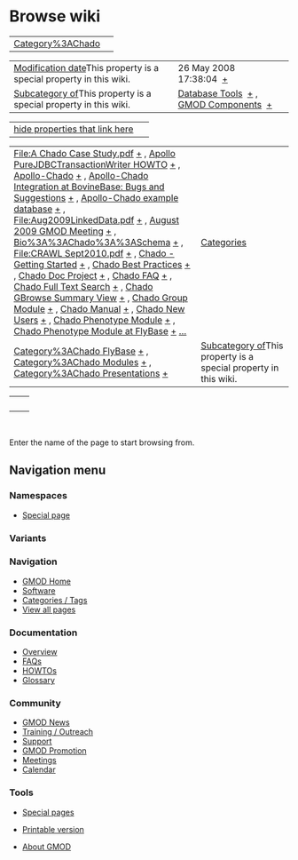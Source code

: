 



<span id="top"></span>




# <span dir="auto">Browse wiki</span>






|                                                         |     |
|---------------------------------------------------------|-----|
| [Category%3AChado](/wiki/Category%3AChado "Category%3AChado") |     |

|  |  |
|----|----|
| <span class="smw-highlighter" data-type="1" state="inline" data-title="Property"><span class="smwbuiltin">[Modification date](/wiki/Property:Modification_date "Property:Modification date")</span><span class="smwttcontent">This property is a special property in this wiki.</span></span> | <span class="smwb-value">26 May 2008 17:38:04  <span class="smwsearch">[+](/wiki/Special%3ASearchByProperty/Modification-20date/26-20May-202008-2017:38:04 "Special%3ASearchByProperty/Modification-20date/26-20May-202008-2017:38:04")</span></span> |
| <span class="smw-highlighter" data-type="1" state="inline" data-title="Property"><span class="smwbuiltin">[Subcategory of](/wiki/Property:Subcategory_of "Property:Subcategory of")</span><span class="smwttcontent">This property is a special property in this wiki.</span></span> | <span class="smwb-value">[Database Tools](/wiki/Category%3ADatabase_Tools "Category%3ADatabase Tools")  <span class="smwsearch">[+](/wiki/Special%3ASearchByProperty/Subcategory-20of/Database-20Tools "Special%3ASearchByProperty/Subcategory-20of/Database-20Tools")</span></span> , <span class="smwb-value">[GMOD Components](/wiki/Category%3AGMOD_Components "Category%3AGMOD Components")  <span class="smwsearch">[+](/wiki/Special%3ASearchByProperty/Subcategory-20of/GMOD-20Components "Special%3ASearchByProperty/Subcategory-20of/GMOD-20Components")</span></span> |

<span id="smw_browse_incoming"></span>

|  |  |
|----|----|
| [hide properties that link here](/mediawiki/index.php?title=Special:Browse&offset=0&dir=out&article=Category%3AChado)  |  |

|  |  |
|----|----|
| <span class="smwb-ivalue">[File:A Chado Case Study.pdf](/wiki/File:A_Chado_Case_Study.pdf "File:A Chado Case Study.pdf") <span class="smwbrowse">[+](/wiki/Special%3ABrowse/File:A-20Chado-20Case-20Study.pdf "Special%3ABrowse/File:A-20Chado-20Case-20Study.pdf")</span></span> , <span class="smwb-ivalue">[Apollo PureJDBCTransactionWriter HOWTO](/wiki/Apollo_PureJDBCTransactionWriter_HOWTO "Apollo PureJDBCTransactionWriter HOWTO") <span class="smwbrowse">[+](/wiki/Special%3ABrowse/Apollo-20PureJDBCTransactionWriter-20HOWTO "Special%3ABrowse/Apollo-20PureJDBCTransactionWriter-20HOWTO")</span></span> , <span class="smwb-ivalue">[Apollo-Chado](/wiki/Apollo-Chado "Apollo-Chado") <span class="smwbrowse">[+](/wiki/Special%3ABrowse/Apollo-2DChado "Special%3ABrowse/Apollo-2DChado")</span></span> , <span class="smwb-ivalue">[Apollo-Chado Integration at BovineBase: Bugs and Suggestions](/wiki/Apollo-Chado_Integration_at_BovineBase%3A_Bugs_and_Suggestions "Apollo-Chado Integration at BovineBase: Bugs and Suggestions") <span class="smwbrowse">[+](/wiki/Special%3ABrowse/Apollo-2DChado-20Integration-20at-20BovineBase:-20Bugs-20and-20Suggestions "Special%3ABrowse/Apollo-2DChado-20Integration-20at-20BovineBase:-20Bugs-20and-20Suggestions")</span></span> , <span class="smwb-ivalue">[Apollo-Chado example database](/wiki/Apollo-Chado_example_database "Apollo-Chado example database") <span class="smwbrowse">[+](/wiki/Special%3ABrowse/Apollo-2DChado-20example-20database "Special%3ABrowse/Apollo-2DChado-20example-20database")</span></span> , <span class="smwb-ivalue">[File:Aug2009LinkedData.pdf](/wiki/File:Aug2009LinkedData.pdf "File:Aug2009LinkedData.pdf") <span class="smwbrowse">[+](/wiki/Special%3ABrowse/File:Aug2009LinkedData.pdf "Special%3ABrowse/File:Aug2009LinkedData.pdf")</span></span> , <span class="smwb-ivalue">[August 2009 GMOD Meeting](/wiki/August_2009_GMOD_Meeting "August 2009 GMOD Meeting") <span class="smwbrowse">[+](/wiki/Special%3ABrowse/August-202009-20GMOD-20Meeting "Special%3ABrowse/August-202009-20GMOD-20Meeting")</span></span> , <span class="smwb-ivalue">[Bio%3A%3AChado%3A%3ASchema](/wiki/Bio%3A%3AChado%3A%3ASchema "Bio%3A%3AChado%3A%3ASchema") <span class="smwbrowse">[+](/wiki/Special%3ABrowse/Bio%3A%3AChado%3A%3ASchema "Special%3ABrowse/Bio%3A%3AChado%3A%3ASchema")</span></span> , <span class="smwb-ivalue">[File:CRAWL Sept2010.pdf](/wiki/File:CRAWL_Sept2010.pdf "File:CRAWL Sept2010.pdf") <span class="smwbrowse">[+](/wiki/Special%3ABrowse/File:CRAWL-20Sept2010.pdf "Special%3ABrowse/File:CRAWL-20Sept2010.pdf")</span></span> , <span class="smwb-ivalue">[Chado - Getting Started](/wiki/Chado_-_Getting_Started "Chado - Getting Started") <span class="smwbrowse">[+](/wiki/Special%3ABrowse/Chado-20-2D-20Getting-20Started "Special%3ABrowse/Chado-20-2D-20Getting-20Started")</span></span> , <span class="smwb-ivalue">[Chado Best Practices](/wiki/Chado_Best_Practices "Chado Best Practices") <span class="smwbrowse">[+](/wiki/Special%3ABrowse/Chado-20Best-20Practices "Special%3ABrowse/Chado-20Best-20Practices")</span></span> , <span class="smwb-ivalue">[Chado Doc Project](/wiki/Chado_Doc_Project "Chado Doc Project") <span class="smwbrowse">[+](/wiki/Special%3ABrowse/Chado-20Doc-20Project "Special%3ABrowse/Chado-20Doc-20Project")</span></span> , <span class="smwb-ivalue">[Chado FAQ](/wiki/Chado_FAQ "Chado FAQ") <span class="smwbrowse">[+](/wiki/Special%3ABrowse/Chado-20FAQ "Special%3ABrowse/Chado-20FAQ")</span></span> , <span class="smwb-ivalue">[Chado Full Text Search](/wiki/Chado_Full_Text_Search "Chado Full Text Search") <span class="smwbrowse">[+](/wiki/Special%3ABrowse/Chado-20Full-20Text-20Search "Special%3ABrowse/Chado-20Full-20Text-20Search")</span></span> , <span class="smwb-ivalue">[Chado GBrowse Summary View](/wiki/Chado_GBrowse_Summary_View "Chado GBrowse Summary View") <span class="smwbrowse">[+](/wiki/Special%3ABrowse/Chado-20GBrowse-20Summary-20View "Special%3ABrowse/Chado-20GBrowse-20Summary-20View")</span></span> , <span class="smwb-ivalue">[Chado Group Module](/wiki/Chado_Group_Module "Chado Group Module") <span class="smwbrowse">[+](/wiki/Special%3ABrowse/Chado-20Group-20Module "Special%3ABrowse/Chado-20Group-20Module")</span></span> , <span class="smwb-ivalue">[Chado Manual](/wiki/Chado_Manual "Chado Manual") <span class="smwbrowse">[+](/wiki/Special%3ABrowse/Chado-20Manual "Special%3ABrowse/Chado-20Manual")</span></span> , <span class="smwb-ivalue">[Chado New Users](/wiki/Chado_New_Users "Chado New Users") <span class="smwbrowse">[+](/wiki/Special%3ABrowse/Chado-20New-20Users "Special%3ABrowse/Chado-20New-20Users")</span></span> , <span class="smwb-ivalue">[Chado Phenotype Module](/wiki/Chado_Phenotype_Module "Chado Phenotype Module") <span class="smwbrowse">[+](/wiki/Special%3ABrowse/Chado-20Phenotype-20Module "Special%3ABrowse/Chado-20Phenotype-20Module")</span></span> , <span class="smwb-ivalue">[Chado Phenotype Module at FlyBase](/wiki/Chado_Phenotype_Module_at_FlyBase "Chado Phenotype Module at FlyBase") <span class="smwbrowse">[+](/wiki/Special%3ABrowse/Chado-20Phenotype-20Module-20at-20FlyBase "Special%3ABrowse/Chado-20Phenotype-20Module-20at-20FlyBase")</span></span> […](/mediawiki/index.php?title=Special%3ASearchByProperty&property=&value=Category%3AChado) | [Categories](/wiki/Special%3ACategories "Special%3ACategories") |
| <span class="smwb-ivalue">[Category%3AChado FlyBase](/wiki/Category%3AChado_FlyBase "Category%3AChado FlyBase") <span class="smwbrowse">[+](/wiki/Special%3ABrowse/Category%3AChado-20FlyBase "Special%3ABrowse/Category%3AChado-20FlyBase")</span></span> , <span class="smwb-ivalue">[Category%3AChado Modules](/wiki/Category%3AChado_Modules "Category%3AChado Modules") <span class="smwbrowse">[+](/wiki/Special%3ABrowse/Category%3AChado-20Modules "Special%3ABrowse/Category%3AChado-20Modules")</span></span> , <span class="smwb-ivalue">[Category%3AChado Presentations](/wiki/Category%3AChado_Presentations "Category%3AChado Presentations") <span class="smwbrowse">[+](/wiki/Special%3ABrowse/Category%3AChado-20Presentations "Special%3ABrowse/Category%3AChado-20Presentations")</span></span> | <span class="smw-highlighter" data-type="1" state="inline" data-title="Property"><span class="smwbuiltin">[Subcategory of](/wiki/Property:Subcategory_of "Property:Subcategory of")</span><span class="smwttcontent">This property is a special property in this wiki.</span></span> |

|     |     |
|-----|-----|
|     |     |

 

Enter the name of the page to start browsing from.  








## Navigation menu



### Namespaces

- <span id="ca-nstab-special">[Special
  page](/wiki/Special%3ABrowse/Category%3AChado "This is a special page, you cannot edit the page itself")</span>


### 

### Variants[](#)









<a href="/wiki/Main_Page"
style="background-image: url(http://gmod.org/images/GMOD-cogs.png);"
title="Visit the main page"></a>


### Navigation



- <span id="n-GMOD-Home">[GMOD Home](/wiki/Main_Page)</span>
- <span id="n-Software">[Software](/wiki/GMOD_Components)</span>
- <span id="n-Categories-.2F-Tags">[Categories /
  Tags](/wiki/Categories)</span>
- <span id="n-View-all-pages">[View all
  pages](/wiki/Special:AllPages)</span>




### Documentation



- <span id="n-Overview">[Overview](/wiki/Overview)</span>
- <span id="n-FAQs">[FAQs](/wiki/Category%3AFAQ)</span>
- <span id="n-HOWTOs">[HOWTOs](/wiki/Category%3AHOWTO)</span>
- <span id="n-Glossary">[Glossary](/wiki/Glossary)</span>




### Community



- <span id="n-GMOD-News">[GMOD News](/wiki/GMOD_News)</span>
- <span id="n-Training-.2F-Outreach">[Training /
  Outreach](/wiki/Training_and_Outreach)</span>
- <span id="n-Support">[Support](/wiki/Support)</span>
- <span id="n-GMOD-Promotion">[GMOD
  Promotion](/wiki/GMOD_Promotion)</span>
- <span id="n-Meetings">[Meetings](/wiki/Meetings)</span>
- <span id="n-Calendar">[Calendar](/wiki/Calendar)</span>




### Tools



- <span id="t-specialpages"><a href="/wiki/Special%3ASpecialPages" accesskey="q"
  title="A list of all special pages [q]">Special pages</a></span>
- <span id="t-print"><a
  href="/mediawiki/index.php?title=Special%3ABrowse/Category%3AChado&amp;printable=yes"
  rel="alternate" accesskey="p"
  title="Printable version of this page [p]">Printable version</a></span>





- <span id="footer-places-about">[About
  GMOD](/wiki/GMOD%3AAbout "GMOD%3AAbout")</span>

<!-- -->




